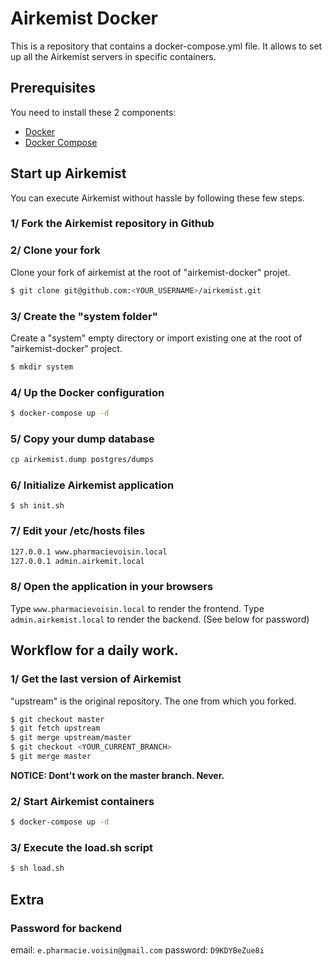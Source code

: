 # Airkemist Docker

This is a repository that contains a docker-compose.yml file. It allows to set up  all the Airkemist servers in specific containers.

## Prerequisites

You need to install these 2 components:
* [Docker](https://docs.docker.com/compose/install/)
* [Docker Compose](https://docs.docker.com/compose/install/)

## Start up Airkemist

You can execute Airkemist without hassle by following  these few steps.

### 1/ Fork the Airkemist repository in Github

### 2/ Clone your fork

Clone your fork of airkemist at the root of "airkemist-docker" projet.

```sh
$ git clone git@github.com:<YOUR_USERNAME>/airkemist.git
```

### 3/ Create the "system folder"

Create a "system" empty directory or import existing one at the root of "airkemist-docker" project.

```sh
$ mkdir system
```

### 4/ Up the Docker configuration

```sh
$ docker-compose up -d
```

### 5/ Copy your dump database

```sh
cp airkemist.dump postgres/dumps
```

### 6/ Initialize Airkemist application

```
$ sh init.sh
```

### 7/ Edit your /etc/hosts files

```sh
127.0.0.1 www.pharmacievoisin.local
127.0.0.1 admin.airkemit.local
```

### 8/ Open the application in your browsers

Type `www.pharmacievoisin.local` to render the frontend.
Type `admin.airkemist.local` to render the backend. (See below for password)

## Workflow for a daily work.

### 1/ Get the last version of Airkemist

"upstream" is the original repository. The one from which you forked.

```sh
$ git checkout master
$ git fetch upstream
$ git merge upstream/master
$ git checkout <YOUR_CURRENT_BRANCH>
$ git merge master
```

**NOTICE: Dont't work on the master branch. Never.**

### 2/ Start Airkemist containers

```sh
$ docker-compose up -d
```

### 3/ Execute the load.sh script

```sh
$ sh load.sh
```


## Extra

### Password for backend

email: `e.pharmacie.voisin@gmail.com`
password: `D9KDYBeZue8i`
